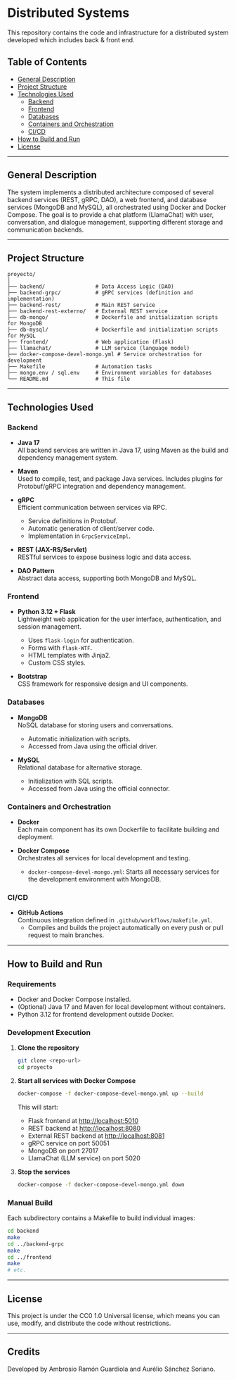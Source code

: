 # Distributed Systems

This repository contains the code and infrastructure for a distributed system developed which includes back & front end.

## Table of Contents

- [General Description](#general-description)
- [Project Structure](#project-structure)
- [Technologies Used](#technologies-used)
  - [Backend](#backend)
  - [Frontend](#frontend)
  - [Databases](#databases)
  - [Containers and Orchestration](#containers-and-orchestration)
  - [CI/CD](#cicd)
- [How to Build and Run](#how-to-build-and-run)
- [License](#license)

---

## General Description

The system implements a distributed architecture composed of several backend services (REST, gRPC, DAO), a web frontend, and database services (MongoDB and MySQL), all orchestrated using Docker and Docker Compose. The goal is to provide a chat platform (LlamaChat) with user, conversation, and dialogue management, supporting different storage and communication backends.

---

## Project Structure

```
proyecto/
│
├── backend/                # Data Access Logic (DAO)
├── backend-grpc/           # gRPC services (definition and implementation)
├── backend-rest/           # Main REST service
├── backend-rest-externo/   # External REST service
├── db-mongo/               # Dockerfile and initialization scripts for MongoDB
├── db-mysql/               # Dockerfile and initialization scripts for MySQL
├── frontend/               # Web application (Flask)
├── llamachat/              # LLM service (language model)
├── docker-compose-devel-mongo.yml # Service orchestration for development
├── Makefile                # Automation tasks
├── mongo.env / sql.env     # Environment variables for databases
└── README.md               # This file
```

---

## Technologies Used

### Backend

- **Java 17**  
  All backend services are written in Java 17, using Maven as the build and dependency management system.

- **Maven**  
  Used to compile, test, and package Java services. Includes plugins for Protobuf/gRPC integration and dependency management.

- **gRPC**  
  Efficient communication between services via RPC.
  - Service definitions in Protobuf.
  - Automatic generation of client/server code.
  - Implementation in `GrpcServiceImpl`.

- **REST (JAX-RS/Servlet)**  
  RESTful services to expose business logic and data access.

- **DAO Pattern**  
  Abstract data access, supporting both MongoDB and MySQL.

### Frontend

- **Python 3.12 + Flask**  
  Lightweight web application for the user interface, authentication, and session management.
  - Uses `flask-login` for authentication.
  - Forms with `flask-WTF`.
  - HTML templates with Jinja2.
  - Custom CSS styles.

- **Bootstrap**  
  CSS framework for responsive design and UI components.

### Databases

- **MongoDB**  
  NoSQL database for storing users and conversations.
  - Automatic initialization with scripts.
  - Accessed from Java using the official driver.

- **MySQL**  
  Relational database for alternative storage.
  - Initialization with SQL scripts.
  - Accessed from Java using the official connector.

### Containers and Orchestration

- **Docker**  
  Each main component has its own Dockerfile to facilitate building and deployment.

- **Docker Compose**  
  Orchestrates all services for local development and testing.
  - `docker-compose-devel-mongo.yml`: Starts all necessary services for the development environment with MongoDB.

### CI/CD

- **GitHub Actions**  
  Continuous integration defined in `.github/workflows/makefile.yml`.
  - Compiles and builds the project automatically on every push or pull request to main branches.

---

## How to Build and Run

### Requirements

- Docker and Docker Compose installed.
- (Optional) Java 17 and Maven for local development without containers.
- Python 3.12 for frontend development outside Docker.

### Development Execution

1. **Clone the repository**
   ```sh
   git clone <repo-url>
   cd proyecto
   ```

2. **Start all services with Docker Compose**
   ```sh
   docker-compose -f docker-compose-devel-mongo.yml up --build
   ```

   This will start:
   - Flask frontend at [http://localhost:5010](http://localhost:5010)
   - REST backend at [http://localhost:8080](http://localhost:8080)
   - External REST backend at [http://localhost:8081](http://localhost:8081)
   - gRPC service on port 50051
   - MongoDB on port 27017
   - LlamaChat (LLM service) on port 5020

3. **Stop the services**
   ```sh
   docker-compose -f docker-compose-devel-mongo.yml down
   ```

### Manual Build

Each subdirectory contains a Makefile to build individual images:
```sh
cd backend
make
cd ../backend-grpc
make
cd ../frontend
make
# etc.
```

---

## License

This project is under the CC0 1.0 Universal license, which means you can use, modify, and distribute the code without restrictions.

---

## Credits

Developed by Ambrosio Ramón Guardiola and Aurélio Sánchez Soriano.
